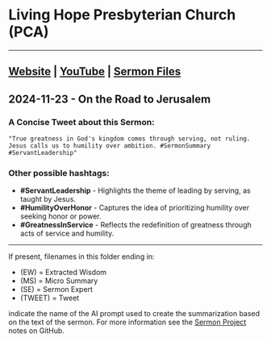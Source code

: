 # Living Hope Presbyterian Church (PCA)
___

## [Website](https://www.livinghopepresbyterian.org/) | [YouTube](https://www.youtube.com/@LivingHopePresbyterianChurch) | [Sermon Files](https://github.com/jobian-ai/LHP-Sermons/tree/f541cdd7fade61b0d743fa669909c2fa05a46ba1/sermons/24-11-23)

## 2024-11-23 - On the Road to Jerusalem

### A Concise Tweet about this Sermon:

```"True greatness in God's kingdom comes through serving, not ruling. Jesus calls us to humility over ambition. #SermonSummary #ServantLeadership"```

### Other possible hashtags:

- **#ServantLeadership** - Highlights the theme of leading by serving, as taught by Jesus.
- **#HumilityOverHonor** - Captures the idea of prioritizing humility over seeking honor or power.
- **#GreatnessInService** - Reflects the redefinition of greatness through acts of service and humility.

___

If present, filenames in this folder ending in:

- (EW) = Extracted Wisdom
- (MS) = Micro Summary
- (SE) =  Sermon Expert
- (TWEET) = Tweet

indicate the name of the AI prompt used to create the summarization based on the text of the sermon.  For more information see the [Sermon Project](https://github.com/jobian-ai/LHP-Sermons/tree/main) notes on GitHub.
